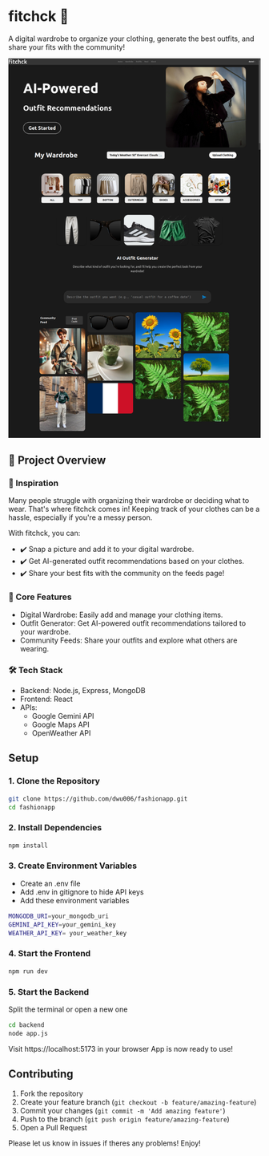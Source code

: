 # fitchck 👕
A digital wardrobe to organize your clothing, generate the best outfits, and share your fits with the community!

![fitchck Image](./fitchck.png)

## 📌 Project Overview 

### 🎯 Inspiration
Many people struggle with organizing their wardrobe or deciding what to wear. That's where fitchck comes in! Keeping track of your clothes can be a hassle, especially if you're a messy person.

With fitchck, you can:

- ✔️ Snap a picture and add it to your digital wardrobe. 
- ✔️ Get AI-generated outfit recommendations based on your clothes.
- ✔️ Share your best fits with the community on the feeds page!

### 🚀 Core Features
- Digital Wardrobe: Easily add and manage your clothing items.
- Outfit Generator: Get AI-powered outfit recommendations tailored to your wardrobe.
- Community Feeds: Share your outfits and explore what others are wearing.

### 🛠️ Tech Stack
- Backend: Node.js, Express, MongoDB
- Frontend: React
- APIs:
   - Google Gemini API
   - Google Maps API 
   - OpenWeather API 

## Setup
### 1. Clone the Repository
```bash
git clone https://github.com/dwu006/fashionapp.git  
cd fashionapp
```

### 2. Install Dependencies
```bash
npm install
```

### 3. Create Environment Variables
- Create an .env file
- Add .env in gitignore to hide API keys
- Add these environment variables
```bash
MONGODB_URI=your_mongodb_uri
GEMINI_API_KEY=your_gemini_key
WEATHER_API_KEY= your_weather_key
```

### 4. Start the Frontend
```bash 
npm run dev  
```

### 5. Start the Backend
Split the terminal or open a new one
```bash
cd backend
node app.js
```
Visit https://localhost:5173 in your browser
App is now ready to use!


## Contributing

1. Fork the repository
2. Create your feature branch (`git checkout -b feature/amazing-feature`)
3. Commit your changes (`git commit -m 'Add amazing feature'`)
4. Push to the branch (`git push origin feature/amazing-feature`)
5. Open a Pull Request
   
Please let us know in issues if theres any problems!
Enjoy!
